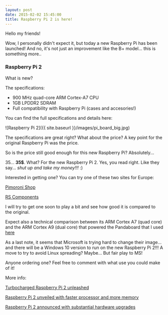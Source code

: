 ```yaml
---
layout: post
date: 2015-02-02 15:45:00
title: Raspberry Pi 2 is here!
---
```


Hello my friends!

Wow, I personally didn't expect it, but today a new Raspberry Pi has been launched!
And no, it's not just an improvement like the B+ model... this is something more..

### Raspberry Pi 2

What is new?

The specifications:

- 900 MHz quad-core ARM Cortex-A7 CPU 
- 1GB LPDDR2 SDRAM
- Full compatibility with Raspberry Pi (cases and accesories!)

You can find the full specifications and details here:



![Raspberry Pi 2]({{ site.baseurl }}/images/pi_board_big.jpg)

The specifications are great right? What about the price?
A key point for the original Raspberry Pi was the price. 
 
So is the price still good enough for this new Raspberry Pi? Absolutely...

35... **35$**. What? For the new Raspberry Pi 2. Yes, you read right. 
Like they say... *shut up and take my money!!!* :)

Interested in getting one? You can try one of these two sites for Europe:

[Pimoroni Shop](http://shop.pimoroni.com/products/raspberry-pi-2-with-pibow)

[RS Components](http://uk.rs-online.com/web/p/processor-microcontroller-development-kits/832-6274/)


I will try to get one soon to play a bit and see how good it is compared to the original.

Expect also a technical comparison between its ARM Cortex A7 (quad core) and the ARM Cortex A9 (dual core) that powered the Pandaboard that I used [here](http://sisteming.github.io/2012/02/20/low-power-techniques-in-multicore-systems-based-in-arm-architecture-part-iii/)

As a last note, it seems that Microsoft is trying hard to change their image... and there will be a Windows 10 version to run on the new Raspberry Pi 2!!! A move to try to avoid Linux spreading? Maybe... But fair play to MS!

Anyone ordering one? Feel free to comment with what use you could make of it!


More info:

[Turbocharged Raspberry Pi 2 unleashed](http://www.theregister.co.uk/2015/02/02/raspberry_pi_model_2/)

[Raspberry Pi 2 unveiled with faster processor and more memory](http://www.bbc.co.uk/news/technology-31088908)

[Raspberry Pi 2 announced with substantial hardware upgrades](http://www.engadget.com/2015/02/02/raspberry-pi-2/)

